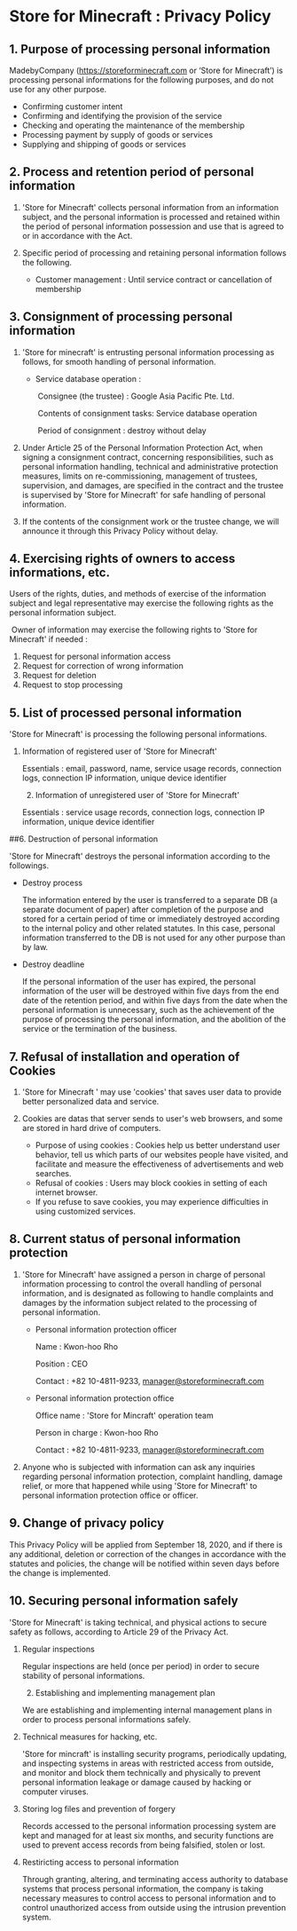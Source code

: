 # Store for Minecraft : Privacy Policy

## 1. Purpose of processing personal information

MadebyCompany (https://storeforminecraft.com or ‘Store for Minecraft’) is processing personal informations for the following purposes, and do not use for any other purpose.

- Confirming customer intent
- Confirming and identifying the provision of the service
- Checking and operating the maintenance of the membership
- Processing payment by supply of goods or services
- Supplying and shipping of goods or services



## 2. Process and retention period of personal information

1. 'Store for Minecraft' collects personal information from an information subject, and the personal information is processed and retained within the period of personal information possession and use that is agreed to or in accordance with the Act.

2. Specific period of processing and retaining personal information follows the following.
   * Customer management : Until service contract or cancellation of membership



## 3. Consignment of processing personal information

1. 'Store for minecraft' is entrusting personal information processing as follows, for smooth handling of personal information.

   * Service database operation :

     ​	Consignee (the trustee) : Google Asia Pacific Pte. Ltd.

     ​	Contents of consignment tasks: Service database operation

     ​	Period of consignment : destroy without delay

     

2. Under Article 25 of the Personal Information Protection Act, when signing a consignment contract, concerning responsibilities, such as personal information handling, technical and administrative protection measures, limits on re-commissioning, management of trustees, supervision, and damages, are specified in the contract and the trustee is supervised by 'Store for Minecraft' for safe handling of personal information.

3. If the contents of the consignment work or the trustee change, we will announce it through this Privacy Policy without delay.

   

## 4. Exercising rights of owners to access informations, etc.

Users of the rights, duties, and methods of exercise of the information subject and legal representative may exercise the following rights as the personal information subject.

​	Owner of information may exercise the following rights to 'Store for Minecraft' if needed :

1. Request for personal information access
2. Request for correction of wrong information
3. Request for deletion
4. Request to stop processing



## 5. List of processed personal information

'Store for Minecraft' is processing the following personal informations.

 1. Information of registered user of 'Store for Minecraft'

    Essentials : email, password, name, service usage records, connection logs, connection IP information, unique device identifier

    

	2. Information of unregistered user of 'Store for Minecraft'

    Essentials : service usage records, connection logs, connection IP information, unique device identifier

    

##6. Destruction of personal information

'Store for Minecraft' destroys the personal information according to the followings.

- Destroy process

  The information entered by the user is transferred to a separate DB (a separate document of paper) after completion of the purpose and stored for a certain period of time or immediately destroyed according to the internal policy and other related statutes. In this case, personal information transferred to the DB is not used for any other purpose than by law.
  
  
  
- Destroy deadline

  If the personal information of the user has expired, the personal information of the user will be destroyed within five days from the end date of the retention period, and within five days from the date when the personal information is  unnecessary, such as the achievement of the purpose of processing the personal information, and the abolition of the service or the termination of the business.



## 7. Refusal of installation and operation of Cookies

1. 'Store for Minecraft ' may use 'cookies' that saves user data to provide better personalized data and service.

   

2. Cookies are datas that server sends to user's web browsers, and some are stored in hard drive of computers.

   * Purpose of using cookies : Cookies help us better understand user behavior, tell us which parts of our websites people have visited, and facilitate and measure the effectiveness of advertisements and web searches.
   * Refusal of cookies : Users may block cookies in setting of each internet browser.
   * If you refuse to save cookies, you may experience difficulties in using customized services.



## 8. Current status of personal information protection

1. 'Store for Minecraft' have assigned a person in charge of personal information processing to control the overall handling of personal information, and is designated as following to handle complaints and damages by the information subject related to the processing of personal information.

   

   * Personal information protection officer

     Name : Kwon-hoo Rho

     Position : CEO

     Contact : +82 10-4811-9233, manager@storeforminecraft.com

     

   * Personal information protection office

     Office name : 'Store for Mincraft' operation team

     Person in charge : Kwon-hoo Rho

     Contact : +82 10-4811-9233, manager@storeforminecraft.com

     

2. Anyone who is subjected with information can ask any inquiries regarding personal information protection, complaint handling, damage relief, or more that happened while using 'Store for Minecraft' to personal information protection office or officer.

   

## 9. Change of privacy policy

This Privacy Policy will be applied from September 18, 2020, and if there is any additional, deletion or correction of the changes in accordance with the statutes and policies, the change will be notified within seven days before the change is implemented.



## 10. Securing personal information safely

'Store for Minecraft' is taking technical, and physical actions to secure safety as follows, according to Article 29 of the Privacy Act.

 1. Regular inspections

    Regular inspections are held (once per period) in order to secure stability of personal informations.

    

	2. Establishing and implementing management plan

    We are establishing and implementing internal management plans in order to process personal informations safely. 

3. Technical measures for hacking, etc.

   'Store for mincraft' is installing security programs, periodically updating, and inspecting systems in areas with restricted access from outside, and monitor and block them technically and physically to prevent personal information leakage or damage caused by hacking or computer viruses.

   

4. Storing log files and prevention of forgery 

   Records accessed to the personal information processing system are kept and managed for at least six months, and security functions are used to prevent access records from being falsified, stolen or lost.

   

5. Restiricting access to personal information

   Through granting, altering, and terminating access authority to database systems that process personal information, the company is taking necessary measures to control access to personal information and to control unauthorized access from outside using the intrusion prevention system.







